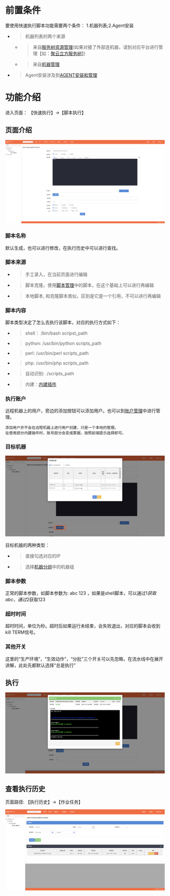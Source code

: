 # 前置条件

要使用快速执行脚本功能需要两个条件： 1.机器列表;2.Agent安装

* > 机器列表的两个来源
   * > 来自[服务树资源管理](/服务树资源管理/README.md)(如果对接了外部连机器，请到对应平台进行管理【如：[聚云立方服务树](https://console.polymericcloud.com/setting/settingGroup/setuptree)】)
   * > 来自[机器管理](/机器管理/README.md)

* > Agent安装涉及到[AGENT安装和管理](/AGENT安装和管理/README.md)

# 功能介绍

进入页面： 【快速执行】->【脚本执行】

## 页面介绍

![快速执行脚本空白页](/快速执行脚本/images/快速执行脚本空白页.png)

### 脚本名称

默认生成，也可以进行修改，在执行历史中可以进行查找。

### 脚本来源

* > 手工录入，在当前页面进行编辑
* > 脚本克隆，使用[脚本管理](/脚本管理/README.md)中的脚本，在这个基础上可以进行再编辑
* > 本地脚本, 和克隆脚本类似，区别是它是一个引用，不可以进行再编辑

### 脚本内容

脚本类型决定了怎么去执行该脚本，对应的执行方式如下：

  * > shell： /bin/bash scripst_path
  * > python: /usr/bin/python scripts_path 
  * > perl: /usr/bin/perl scripts_path
  * > php: /usr/bin/php scripts_path  
  * > 自动识别: ./scripts_path
  * > 内建：[内建插件](/内建插件/README.md)

### 执行账户

远程机器上的用户，旁边的添加按钮可以添加用户。也可以到[账户管理](/账户管理/README.md)中进行管理。

```
添加用户并不会在远程机器上进行用户创建，只是一个本地的管理。
在使用部分内建插件时，账号部分会变成票据，按照前端提示选择即可。
```

### 目标机器

![选择机器](/快速执行脚本/images/选择机器.png)

目标机器的两种类型：

* > 直接勾选对应的IP
* > 选择[机器分组](/机器分组/README.md)中的机器组

### 脚本参数

正常的脚本参数，如脚本参数为: abc 123 ，如果是shell脚本，可以通过$1 获取abc，通过$2获取123

### 超时时间

超时时间，单位为秒。超时后如果运行未结束，会失败退出，对应的脚本会收到kill TERM信号。

### 其他开关

这里的“生产环境”，“生效动作”，“分批”三个开关可以先忽略，在流水线中在展开讲解，此处先都默认选择“总是执行”

## 执行

![执行结果](/快速执行脚本/images/执行结果.png)

## 查看执行历史

页面路径: 【执行历史】->【作业任务】

![执行历史](/快速执行脚本/images/执行历史.png)